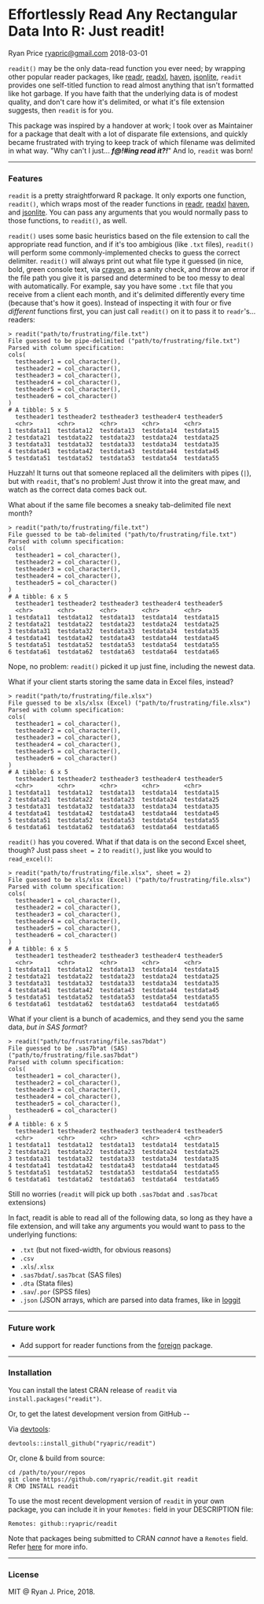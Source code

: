 Effortlessly Read Any Rectangular Data Into R: Just readit!
================
Ryan Price <ryapric@gmail.com>
2018-03-01

`readit()` may be the only data-read function you ever need; by wrapping other popular reader packages, like [readr](https://cran.r-project.org/package=readr), [readxl](https://cran.r-project.org/package=readxl), [haven](https://cran.r-project.org/package=haven), [jsonlite](https://cran.r-project.org/package=jsonlite), `readit` provides one self-titled function to read almost anything that isn't formatted like hot garbage. If you have faith that the underlying data is of modest quality, and don't care how it's delimited, or what it's file extension suggests, then `readit` is for you.

This package was inspired by a handover at work; I took over as Maintainer for a package that dealt with a lot of disparate file extensions, and quickly became frustrated with trying to keep track of which filename was delimited in what way. "Why can't I just... ***f@!\#ing read it?!***" And lo, `readit` was born!

------------------------------------------------------------------------

### Features

`readit` is a pretty straightforward R package. It only exports one function, `readit()`, which wraps most of the reader functions in [readr](https://cran.r-project.org/package=readr), [readxl](https://cran.r-project.org/package=readxl) [haven](https://cran.r-project.org/package=haven), and [jsonlite](https://cran.r-project.org/package=jsonlite). You can pass any arguments that you would normally pass to those functions, to `readit()`, as well.

`readit()` uses some basic heuristics based on the file extension to call the appropriate read function, and if it's too ambigious (like `.txt` files), `readit()` will perform some commonly-implemented checks to guess the correct delimiter. `readit()` will always print out what file type it guessed (in nice, bold, green console text, via [crayon](%5Breadr%5D(https://cran.r-project.org/package=crayon)), as a sanity check, and throw an error if the file path you give it is parsed and determined to be too messy to deal with automatically. For example, say you have some `.txt` file that you receive from a client each month, and it's delimited differently every time (because that's how it goes). Instead of inspecting it with four or five *different* functions first, you can just call `readit()` on it to pass it to `readr`'s... readers:

    > readit("path/to/frustrating/file.txt")
    File guessed to be pipe-delimited ("path/to/frustrating/file.txt")
    Parsed with column specification:
    cols(
      testheader1 = col_character(),
      testheader2 = col_character(),
      testheader3 = col_character(),
      testheader4 = col_character(),
      testheader5 = col_character(),
      testheader6 = col_character()
    )
    # A tibble: 5 x 5
      testheader1 testheader2 testheader3 testheader4 testheader5
      <chr>       <chr>       <chr>       <chr>       <chr>
    1 testdata11  testdata12  testdata13  testdata14  testdata15
    2 testdata21  testdata22  testdata23  testdata24  testdata25
    3 testdata31  testdata32  testdata33  testdata34  testdata35
    4 testdata41  testdata42  testdata43  testdata44  testdata45
    5 testdata51  testdata52  testdata53  testdata54  testdata55

Huzzah! It turns out that someone replaced all the delimiters with pipes (`|`), but with `readit`, that's no problem! Just throw it into the great maw, and watch as the correct data comes back out.

What about if the same file becomes a sneaky tab-delimited file next month?

    > readit("path/to/frustrating/file.txt")
    File guessed to be tab-delimited ("path/to/frustrating/file.txt")
    Parsed with column specification:
    cols(
      testheader1 = col_character(),
      testheader2 = col_character(),
      testheader3 = col_character(),
      testheader4 = col_character(),
      testheader5 = col_character()
    )
    # A tibble: 6 x 5
      testheader1 testheader2 testheader3 testheader4 testheader5
      <chr>       <chr>       <chr>       <chr>       <chr>
    1 testdata11  testdata12  testdata13  testdata14  testdata15
    2 testdata21  testdata22  testdata23  testdata24  testdata25
    3 testdata31  testdata32  testdata33  testdata34  testdata35
    4 testdata41  testdata42  testdata43  testdata44  testdata45
    5 testdata51  testdata52  testdata53  testdata54  testdata55
    6 testdata61  testdata62  testdata63  testdata64  testdata65

Nope, no problem: `readit()` picked it up just fine, including the newest data.

What if your client starts storing the same data in Excel files, instead?

    > readit("path/to/frustrating/file.xlsx")
    File guessed to be xls/xlsx (Excel) ("path/to/frustrating/file.xlsx")
    Parsed with column specification:
    cols(
      testheader1 = col_character(),
      testheader2 = col_character(),
      testheader3 = col_character(),
      testheader4 = col_character(),
      testheader5 = col_character(),
      testheader6 = col_character()
    )
    # A tibble: 6 x 5
      testheader1 testheader2 testheader3 testheader4 testheader5
      <chr>       <chr>       <chr>       <chr>       <chr>
    1 testdata11  testdata12  testdata13  testdata14  testdata15
    2 testdata21  testdata22  testdata23  testdata24  testdata25
    3 testdata31  testdata32  testdata33  testdata34  testdata35
    4 testdata41  testdata42  testdata43  testdata44  testdata45
    5 testdata51  testdata52  testdata53  testdata54  testdata55
    6 testdata61  testdata62  testdata63  testdata64  testdata65

`readit()` has you covered. What if that data is on the second Excel sheet, though? Just pass `sheet = 2` to `readit()`, just like you would to `read_excel()`:

    > readit("path/to/frustrating/file.xlsx", sheet = 2)
    File guessed to be xls/xlsx (Excel) ("path/to/frustrating/file.xlsx")
    Parsed with column specification:
    cols(
      testheader1 = col_character(),
      testheader2 = col_character(),
      testheader3 = col_character(),
      testheader4 = col_character(),
      testheader5 = col_character(),
      testheader6 = col_character()
    )
    # A tibble: 6 x 5
      testheader1 testheader2 testheader3 testheader4 testheader5
      <chr>       <chr>       <chr>       <chr>       <chr>
    1 testdata11  testdata12  testdata13  testdata14  testdata15
    2 testdata21  testdata22  testdata23  testdata24  testdata25
    3 testdata31  testdata32  testdata33  testdata34  testdata35
    4 testdata41  testdata42  testdata43  testdata44  testdata45
    5 testdata51  testdata52  testdata53  testdata54  testdata55
    6 testdata61  testdata62  testdata63  testdata64  testdata65

What if your client is a bunch of academics, and they send you the same data, *but in SAS format*?

    > readit("path/to/frustrating/file.sas7bdat")
    File guessed to be .sas7b*at (SAS) ("path/to/frustrating/file.sas7bdat")
    Parsed with column specification:
    cols(
      testheader1 = col_character(),
      testheader2 = col_character(),
      testheader3 = col_character(),
      testheader4 = col_character(),
      testheader5 = col_character(),
      testheader6 = col_character()
    )
    # A tibble: 6 x 5
      testheader1 testheader2 testheader3 testheader4 testheader5
      <chr>       <chr>       <chr>       <chr>       <chr>
    1 testdata11  testdata12  testdata13  testdata14  testdata15
    2 testdata21  testdata22  testdata23  testdata24  testdata25
    3 testdata31  testdata32  testdata33  testdata34  testdata35
    4 testdata41  testdata42  testdata43  testdata44  testdata45
    5 testdata51  testdata52  testdata53  testdata54  testdata55
    6 testdata61  testdata62  testdata63  testdata64  testdata65

Still no worries (`readit` will pick up both `.sas7bdat` and `.sas7bcat` extensions)

In fact, readit is able to read all of the following data, so long as they have a file extension, and will take any arguments you would want to pass to the underlying functions:

-   `.txt` (but not fixed-width, for obvious reasons)
-   `.csv`
-   `.xls`/`.xlsx`
-   `.sas7bdat`/`.sas7bcat` (SAS files)
-   `.dta` (Stata files)
-   `.sav`/`.por` (SPSS files)
-   `.json` (JSON arrays, which are parsed into data frames, like in [loggit](https://cran.r-project.org/package=loggit)

------------------------------------------------------------------------

### Future work

-   Add support for reader functions from the [foreign](https://cran.r-project.org/package=foreign) package.

------------------------------------------------------------------------

### Installation

You can install the latest CRAN release of `readit` via `install.packages("readit")`.

Or, to get the latest development version from GitHub --

Via [devtools](https://github.com/hadley/devtools):

    devtools::install_github("ryapric/readit")

Or, clone & build from source:

    cd /path/to/your/repos
    git clone https://github.com/ryapric/readit.git readit
    R CMD INSTALL readit

To use the most recent development version of `readit` in your own package, you can include it in your `Remotes:` field in your DESCRIPTION file:

    Remotes: github::ryapric/readit

Note that packages being submitted to CRAN *cannot* have a `Remotes` field. Refer [here](https://cran.r-project.org/web/packages/devtools/vignettes/dependencies.html) for more info.

------------------------------------------------------------------------

### License

MIT @ Ryan J. Price, 2018.
